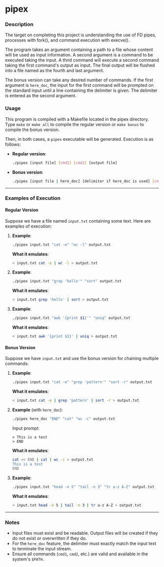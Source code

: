 
# pipex

### Description

The target on completing this project is understanding the use of FD pipes, processes with fork(), and command execution with execve().

The program takes an argument containing a path to a file whose content will be used as input information. A second argument is a command to be executed taking the input. A third command will execute a second command taking the first command's output as input. The final output will be flushed into a file named as the fourth and last argument.

The bonus version can take any desired number of commands. If the first argument is `here_doc`, the input for the first command will be prompted on the standard input until a line containing the delimiter is given. The delimiter is entered as the second argument.

### Usage

This program is compiled with a Makefile located in the pipex directory. Type `make` or `make all` to compile the regular version or `make bonus` to compile the bonus version. <br>

Then, in both cases, a `pipex` executable will be generated. Execution is as follows:

- **Regular version**:
  ```bash
  ./pipex [input file] [cmd1] [cmd2] [output file]
  ```

- **Bonus version**:
  ```bash
  ./pipex [input file | here_doc] [delimiter if here_doc is used] [cmd1] [cmd2] ... [output file]
  ```

---

### Examples of Execution

#### Regular Version
Suppose we have a file named `input.txt` containing some text. Here are examples of execution:

1. **Example**:  
   ```bash
   ./pipex input.txt "cat -e" "wc -l" output.txt
   ```
   **What it emulates**:  
   ```bash
   < input.txt cat -e | wc -l > output.txt
   ```

2. **Example**:  
   ```bash
   ./pipex input.txt "grep 'hello'" "sort" output.txt
   ```
   **What it emulates**:  
   ```bash
   < input.txt grep 'hello' | sort > output.txt
   ```

3. **Example**:  
   ```bash
   ./pipex input.txt "awk '{print $1}'" "uniq" output.txt
   ```
   **What it emulates**:  
   ```bash
   < input.txt awk '{print $1}' | uniq > output.txt
   ```

#### Bonus Version
Suppose we have `input.txt` and use the bonus version for chaining multiple commands:

1. **Example**:  
   ```bash
   ./pipex input.txt "cat -e" "grep 'pattern'" "sort -r" output.txt
   ```
   **What it emulates**:  
   ```bash
   < input.txt cat -e | grep 'pattern' | sort -r > output.txt
   ```

2. **Example** (with `here_doc`):  
   ```bash
   ./pipex here_doc "END" "cat" "wc -c" output.txt
   ```
   Input prompt:
   ```
   > This is a test
   > END
   ```
   **What it emulates**:  
   ```bash
   cat << END | cat | wc -c > output.txt
   This is a test
   END
   ```

3. **Example**:  
   ```bash
   ./pipex input.txt "head -n 5" "tail -n 3" "tr a-z A-Z" output.txt
   ```
   **What it emulates**:  
   ```bash
   < input.txt head -n 5 | tail -n 3 | tr a-z A-Z > output.txt
   ```

---

### Notes
- Input files must exist and be readable. Output files will be created if they do not exist or overwritten if they do.
- For the `here_doc` feature, the delimiter must exactly match the input text to terminate the input stream.
- Ensure all commands (`cmd1`, `cmd2`, etc.) are valid and available in the system's `$PATH`.
